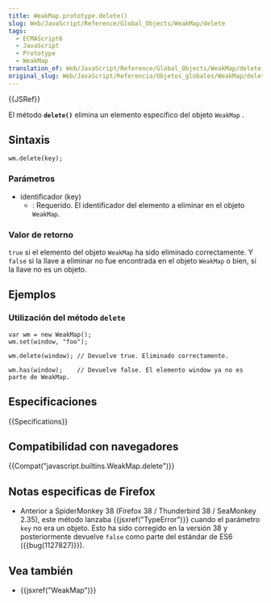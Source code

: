 ```yaml
---
title: WeakMap.prototype.delete()
slug: Web/JavaScript/Reference/Global_Objects/WeakMap/delete
tags:
  - ECMAScript6
  - JavaScript
  - Prototype
  - WeakMap
translation_of: Web/JavaScript/Reference/Global_Objects/WeakMap/delete
original_slug: Web/JavaScript/Referencia/Objetos_globales/WeakMap/delete
---
```


{{JSRef}}

El método **`delete()`** elimina un elemento específico del objeto `WeakMap` .

## Sintaxis

```
wm.delete(key);
```

### Parámetros

- identificador (key)
  - : Requerido. El identificador del elemento a eliminar en el objeto `WeakMap`.

### Valor de retorno

`true` si el elemento del objeto `WeakMap` ha sido eliminado correctamente. Y `false` si la llave a eliminar no fue encontrada en el objeto `WeakMap` o bien, si la llave no es un objeto.

## Ejemplos

### Utilización del método `delete`

```
var wm = new WeakMap();
wm.set(window, "foo");

wm.delete(window); // Devuelve true. Eliminado correctamente.

wm.has(window);    // Devuelve false. El elemento window ya no es parte de WeakMap.
```

## Especificaciones

{{Specifications}}

## Compatibilidad con navegadores

{{Compat("javascript.builtins.WeakMap.delete")}}

## Notas especificas de Firefox

- Anterior a SpiderMonkey 38 (Firefox 38 / Thunderbird 38 / SeaMonkey 2.35), este método lanzaba {{jsxref("TypeError")}} cuando el parámetro `key` no era un objeto. Esto ha sido corregido en la versión 38 y posteriormente devuelve `false` como parte del estándar de ES6 ({{bug(1127827)}}).

## Vea también

- {{jsxref("WeakMap")}}
